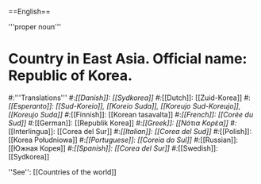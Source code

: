==English==

'''proper noun'''

# Country in East Asia. Official name: Republic of Korea.
#:'''Translations'''
#:*[[Danish]]: [[Sydkorea]]
#:*[[Dutch]]: [[Zuid-Korea]]
#:*[[Esperanto]]: [[Sud-Koreio]], [[Koreio Suda]], [[Koreujo Sud-Koreujo]], [[Koreujo Suda]]
#:*[[Finnish]]: [[Korean tasavalta]]
#:*[[French]]: [[Corée du Sud]]
#:*[[German]]: [[Republik Korea]]
#:*[[Greek]]: [[Νότια Κορέα]]
#:*[[Interlingua]]: [[Corea del Sur]]
#:*[[Italian]]: [[Corea del Sud]]
#:*[[Polish]]: [[Korea Południowa]]
#:*[[Portuguese]]: [[Coreia do Sul]]
#:*[[Russian]]: [[Южная Корея]]
#:*[[Spanish]]: [[Corea del Sur]]
#:*[[Swedish]]: [[Sydkorea]]

''See'': [[Countries of the world]]